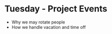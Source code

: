 Tuesday - Project Events
========================

* Why we may rotate people
* How we handle vacation and time off
